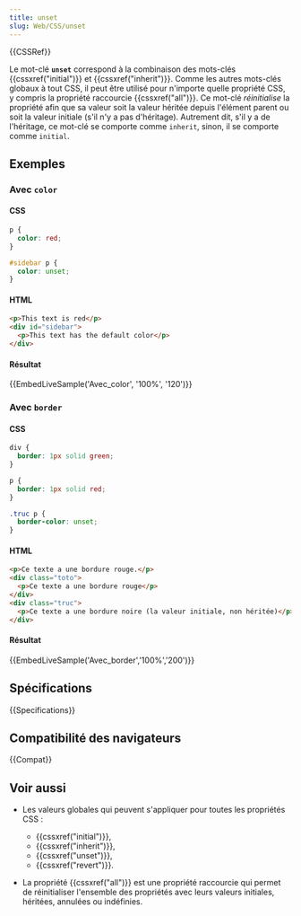 ```yaml
---
title: unset
slug: Web/CSS/unset
---
```


{{CSSRef}}

Le mot-clé **`unset`** correspond à la combinaison des mots-clés {{cssxref("initial")}} et {{cssxref("inherit")}}. Comme les autres mots-clés globaux à tout CSS, il peut être utilisé pour n'importe quelle propriété CSS, y compris la propriété raccourcie {{cssxref("all")}}. Ce mot-clé _réinitialise_ la propriété afin que sa valeur soit la valeur héritée depuis l'élément parent ou soit la valeur initiale (s'il n'y a pas d'héritage). Autrement dit, s'il y a de l'héritage, ce mot-clé se comporte comme `inherit`, sinon, il se comporte comme `initial`.

## Exemples

### Avec `color`

#### CSS

```css
p {
  color: red;
}

#sidebar p {
  color: unset;
}
```

#### HTML

```html
<p>This text is red</p>
<div id="sidebar">
  <p>This text has the default color</p>
</div>
```

#### Résultat

{{EmbedLiveSample('Avec_color', '100%', '120')}}

### Avec `border`

#### CSS

```css
div {
  border: 1px solid green;
}

p {
  border: 1px solid red;
}

.truc p {
  border-color: unset;
}
```

#### HTML

```html
<p>Ce texte a une bordure rouge.</p>
<div class="toto">
  <p>Ce texte a une bordure rouge</p>
</div>
<div class="truc">
  <p>Ce texte a une bordure noire (la valeur initiale, non héritée)</p>
</div>
```

#### Résultat

{{EmbedLiveSample('Avec_border','100%','200')}}

## Spécifications

{{Specifications}}

## Compatibilité des navigateurs

{{Compat}}

## Voir aussi

- Les valeurs globales qui peuvent s'appliquer pour toutes les propriétés CSS :

  - {{cssxref("initial")}},
  - {{cssxref("inherit")}},
  - {{cssxref("unset")}},
  - {{cssxref("revert")}}.

- La propriété {{cssxref("all")}} est une propriété raccourcie qui permet de réinitialiser l'ensemble des propriétés avec leurs valeurs initiales, héritées, annulées ou indéfinies.
